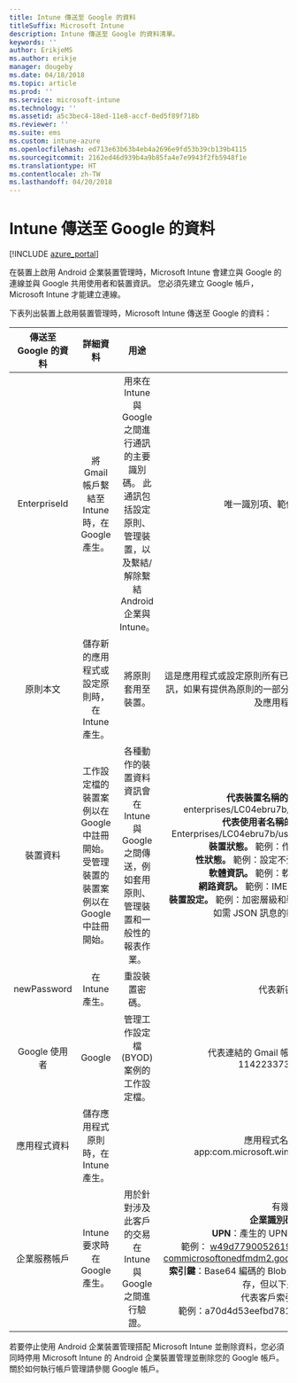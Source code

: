 ```yaml
---
title: Intune 傳送至 Google 的資料
titleSuffix: Microsoft Intune
description: Intune 傳送至 Google 的資料清單。
keywords: ''
author: ErikjeMS
ms.author: erikje
manager: dougeby
ms.date: 04/18/2018
ms.topic: article
ms.prod: ''
ms.service: microsoft-intune
ms.technology: ''
ms.assetid: a5c3bec4-18ed-11e8-accf-0ed5f89f718b
ms.reviewer: ''
ms.suite: ems
ms.custom: intune-azure
ms.openlocfilehash: ed713e63b63b4eb4a2696e9fd53b39cb139b4115
ms.sourcegitcommit: 2162ed46d939b4a9b85fa4e7e9943f2fb5948f1e
ms.translationtype: HT
ms.contentlocale: zh-TW
ms.lasthandoff: 04/20/2018
---
```

# <a name="data-intune-sends-to-google"></a>Intune 傳送至 Google 的資料

[!INCLUDE [azure_portal](./includes/azure_portal.md)]

在裝置上啟用 Android 企業裝置管理時，Microsoft Intune 會建立與 Google 的連線並與 Google 共用使用者和裝置資訊。 您必須先建立 Google 帳戶，Microsoft Intune 才能建立連線。

下表列出裝置上啟用裝置管理時，Microsoft Intune 傳送至 Google 的資料：


| 傳送至 Google 的資料 | 詳細資料 | 用途 | 範例 |
|:---:|:---:|:---:|:---:|
| EnterpriseId | 將 Gmail 帳戶繫結至 Intune 時，在 Google 產生。 | 用來在 Intune 與 Google 之間進行通訊的主要識別碼。  此通訊包括設定原則、管理裝置，以及繫結/解除繫結 Android 企業與 Intune。 | 唯一識別項、範例格式：LC04eik8a6 |
| 原則本文 | 儲存新的應用程式或設定原則時，在 Intune 產生。 | 將原則套用至裝置。 | 這是應用程式或設定原則所有已設定的設定集合。 這可能包含客戶資訊，如果有提供為原則的一部分，例如網路名稱、應用程式名稱，以及應用程式特定設定。 |
| 裝置資料 | 工作設定檔的裝置案例以在 Google 中註冊開始。 受管理裝置的裝置案例以在 Google 中註冊開始。 | 各種動作的裝置資料資訊會在 Intune 與 Google 之間傳送，例如套用原則、管理裝置和一般性的報表作業。 | **代表裝置名稱的唯一識別碼。** 範例：enterprises/LC04ebru7b/devices/3592d971168f9ae4<br>**代表使用者名稱的唯一識別碼。** 範例：Enterprises/LC04ebru7b/users/116838519924207449711<br>**裝置狀態。** 範例：作用中、已停用、佈建中。<br>**性狀態。** 範例：設定不受支援、遺漏必要的應用程式<br>**軟體資訊。** 範例：軟體版本及修補程式等級。<br>**網路資訊。** 範例：IMEI、MEID、WifiMacAddress<br>**裝置設定。** 範例：加密層級和裝置是否允許未知應用程式的資訊。<br> 如需 JSON 訊息的範例，請參閱下方內容。 |
| newPassword | 在 Intune 產生。 | 重設裝置密碼。 | 代表新密碼的字串。 |
| Google 使用者 | Google | 管理工作設定檔 (BYOD) 案例的工作設定檔。 | 代表連結的 Gmail 帳戶的唯一識別碼。 範例：114223373813435875042 |
| 應用程式資料 | 儲存應用程式原則時，在 Intune 產生。 |  | 應用程式名稱字串。 範例：app:com.microsoft.windowsintune.companyportal |
| 企業服務帳戶 | Intune 要求時在 Google 產生。 | 用於針對涉及此客戶的交易在 Intune 與 Google 之間進行驗證。 | 有幾個部分：<br> **企業識別碼**：先前記載。<br>**UPN**：產生的 UPN，用於代表客戶的驗證。<br>範例： w49d77900526190e26708c31c9e8a0@pfwp-commicrosoftonedfmdm2.google.com.iam.gserviceaccount.com<br>**索引鍵**：Base64 編碼的 Blob，用於驗證要求，在服務中會加密儲存，但以下是 Blob 的外觀：<br> 代表客戶索引碼的唯一識別碼<br>範例：a70d4d53eefbd781ce7ad6a6495c65eb15e74f1f |


若要停止使用 Android 企業裝置管理搭配 Microsoft Intune 並刪除資料，您必須同時停用 Microsoft Intune 的 Android 企業裝置管理並刪除您的 Google 帳戶。 關於如何執行帳戶管理請參閱 Google 帳戶。


